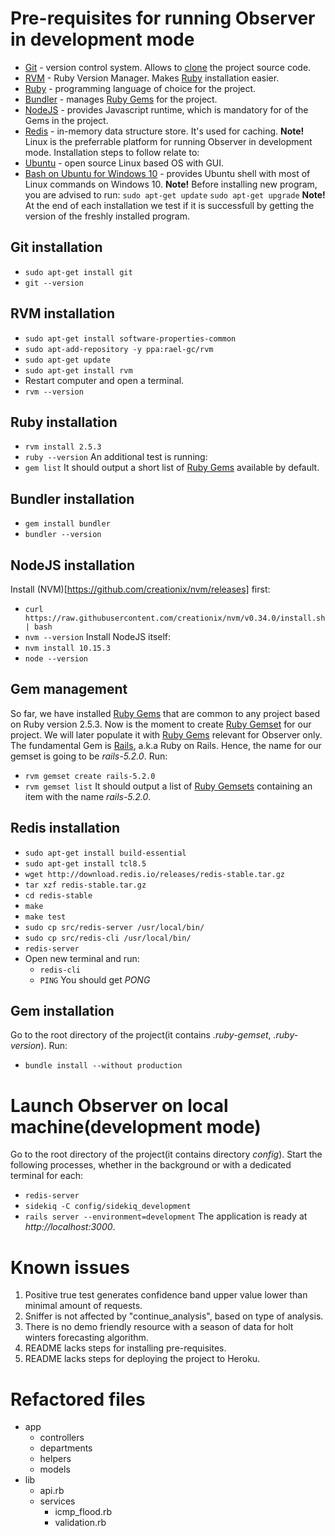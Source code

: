 # Pre-requisites for running Observer in development mode
  * [Git](https://git-scm.com/) - version control system. Allows to [clone](https://git-scm.com/docs/git-clone) the project source code.
  * [RVM](https://rvm.io/) - Ruby Version Manager. Makes [Ruby](https://www.ruby-lang.org/en/) installation easier.
  * [Ruby](https://www.ruby-lang.org/en/) - programming language of choice for the project.
  * [Bundler](https://bundler.io/) - manages [Ruby Gems](https://rubygems.org/gems) for the project.
  * [NodeJS](https://nodejs.org/en/) - provides Javascript runtime, which is mandatory for of the Gems in the project.
  * [Redis](https://redis.io/) - in-memory data structure store. It's used for caching.
**Note!** Linux is the preferrable platform for running Observer in development mode. Installation steps to follow relate to:
  * [Ubuntu](https://www.ubuntu.com/download/desktop) - open source Linux based OS with GUI.
  * [Bash on Ubuntu for Windows 10](https://www.windowscentral.com/how-install-bash-shell-command-line-windows-10) - provides Ubuntu shell with most of Linux commands on Windows 10.
**Note!** Before installing new program, you are advised to run:
  `sudo apt-get update`
  `sudo apt-get upgrade`
**Note!** At the end of each installation we test if it is successfull by getting the version of the freshly installed program.
## Git installation
  * `sudo apt-get install git`
  * `git --version`
## RVM installation
  * `sudo apt-get install software-properties-common`
  * `sudo apt-add-repository -y ppa:rael-gc/rvm`
  * `sudo apt-get update`
  * `sudo apt-get install rvm`
  * Restart computer and open a terminal.
  * `rvm --version`
## Ruby installation
  * `rvm install 2.5.3`
  * `ruby --version`
An additional test is running:
  * `gem list`
    It should output a short list of [Ruby Gems](https://rubygems.org/gems) available by default.
## Bundler installation
  * `gem install bundler`
  * `bundler --version`
## NodeJS installation
Install (NVM)[https://github.com/creationix/nvm/releases] first:
  * `curl https://raw.githubusercontent.com/creationix/nvm/v0.34.0/install.sh | bash`
  * `nvm --version`
Install NodeJS itself:
  * `nvm install 10.15.3`
  * `node --version`
## Gem management
So far, we have installed [Ruby Gems](https://rubygems.org/gems) that are common to any project based on Ruby version 2.5.3.
Now is the moment to create [Ruby Gemset](https://rvm.io/gemsets/basics) for our project.
We will later populate it with [Ruby Gems](https://rubygems.org/gems) relevant for Observer only.
The fundamental Gem is [Rails](https://rubygems.org/gems/rails/versions/5.0.0), a.k.a Ruby on Rails. Hence, the name for our gemset is going to be *rails-5.2.0*. Run:
  * `rvm gemset create rails-5.2.0`
  * `rvm gemset list`
    It should output a list of [Ruby Gemsets](https://rvm.io/gemsets/basics) containing an item with the name *rails-5.2.0*.
## Redis installation
  * `sudo apt-get install build-essential`
  * `sudo apt-get install tcl8.5`
  * `wget http://download.redis.io/releases/redis-stable.tar.gz`
  * `tar xzf redis-stable.tar.gz`
  * `cd redis-stable`
  * `make`
  * `make test`
  * `sudo cp src/redis-server /usr/local/bin/`
  * `sudo cp src/redis-cli /usr/local/bin/`
  * `redis-server`
  * Open new terminal and run:
    - `redis-cli`
    - `PING`
      You should get *PONG*
## Gem installation
Go to the root directory of the project(it contains *.ruby-gemset*, *.ruby-version*). Run:
  * `bundle install --without production`
# Launch Observer on local machine(development mode)
Go to the root directory of the project(it contains directory *config*).
Start the following processes, whether in the background or with a dedicated terminal for each:
  * `redis-server`
  * `sidekiq -C config/sidekiq_development`
  * `rails server --environment=development`
The application is ready at *http://localhost:3000*.

# Known issues
  1. Positive true test generates confidence band upper value lower than minimal amount of requests.
  2. Sniffer is not affected by "continue_analysis", based on type of analysis.
  3. There is no demo friendly resource with a season of data for holt winters forecasting algorithm.
  4. README lacks steps for installing pre-requisites.
  5. README lacks steps for deploying the project to Heroku.
# Refactored files
  - app
    - controllers
    - departments
    - helpers
    - models
  - lib
    - api.rb
    - services
      - icmp_flood.rb
      - validation.rb
